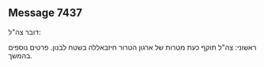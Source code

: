 ## Message 7437

דובר צה"ל:

ראשוני: צה"ל תוקף כעת מטרות של ארגון הטרור חיזבאללה בשטח לבנון. פרטים נוספים בהמשך.


